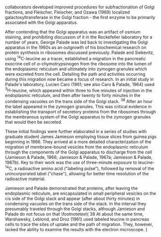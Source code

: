 collaborators developed improved procedures for subfractionation of Golgi fractions, and Fleischer, Fleischer, and Ozawa (1969) localized galactosyltransferase in the Golgi fraction - the first enzyme to be primarily associated with the Golgi apparatus.

After contending that the Golgi apparatus was an artifact of osmium staining, and prohibiting discussion of it in the Rockefeller laboratory for a number of years, George Palade was led back to investigating the Golgi apparatus in the 1960s as an outgrowth of his biochemical research on protein synthesis in ribosomes discussed previously. Palade and Siekevitz, using ${ }^{14} \mathrm{C}$-leucine as a tracer, established a migration in the pancreatic exocrine cell of $\alpha$-chymotrypsinogen from the ribosome into the lumen of the endoplasmic reticulum and ultimately into zymogen granules which were excreted from the cell. Detailing the path and activities occurring during this migration now became a focus of research. In an initial study in Palade's laboratory, Lucien Caro (1961; see also Caro \& Palade, 1964) used ${ }^{3} \mathrm{H}$-leucine, which appeared within three to five minutes of injection in the endoplasmic reticulum, and then after twenty to forty minutes in the condensing vacuoles on the trans side of the Golgi stack. ${ }^{38}$ After an hour the label appeared in the zymogen granules. This was critical evidence in establishing the transport of secretory proteins from the ribosomes through the membranous system of the Golgi apparatus to the zymogen granules that would then be secreted.

These initial findings were further elaborated in a series of studies with graduate student James Jamieson employing tissue slices from guinea pigs beginning in 1966. They arrived at a more detailed characterization of the migration of membrane-bound vesicles from the endoplasmic reticulum through the components of the Golgi apparatus to discharge from the cell (Jamieson \& Palade, 1966; Jamieson \& Palade, 1967a; Jamieson \& Palade, 1967b). Key to their work was the use of three-minute exposure to leucine- ${ }^{14} \mathrm{C}$, a radioactive amino acid ("labeling pulse"), followed by removal of the unincorporated label ("chase"), allowing for better time resolution of the radioactive material.

Jamieson and Palade demonstrated that proteins, after leaving the endoplasmic reticulum, are encapsulated in small peripheral vesicles on the cis side of the Golgi stack and appear (after about thirty minutes) in condensing vacuoles on the trans side of the stack. In the interval they presumably traveled through the Golgi stacks, although Jamieson and Palade do not focus on that
\footnotetext{
38 At about the same time, Warshawsky, Leblond, and Droz (1961) used labeled leucine in pancreas cells to trace the sites of uptake and the path of migration. They, however, lacked the ability to examine the results with the electron microscope.
}